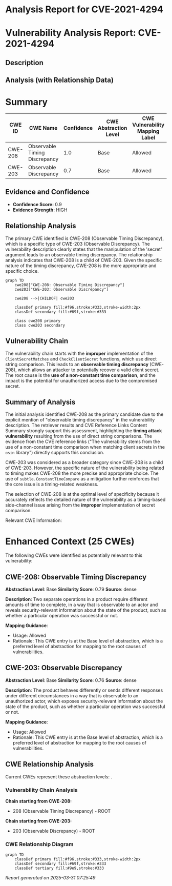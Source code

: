 # Analysis Report for CVE-2021-4294

# Vulnerability Analysis Report: CVE-2021-4294

## Description



## Analysis (with Relationship Data)

# Summary
| CWE ID | CWE Name | Confidence | CWE Abstraction Level | CWE Vulnerability Mapping Label | CWE-Vulnerability Mapping Notes |
|---|---|---|---|---|---|
| CWE-208 | Observable Timing Discrepancy | 1.0 | Base | Allowed | Primary CWE |
| CWE-203 | Observable Discrepancy | 0.7 | Base | Allowed | Secondary Candidate |

## Evidence and Confidence

*   **Confidence Score:** 0.9
*   **Evidence Strength:** HIGH

## Relationship Analysis
The primary CWE identified is CWE-208 (Observable Timing Discrepancy), which is a specific type of CWE-203 (Observable Discrepancy). The vulnerability description clearly states that the manipulation of the 'secret' argument leads to an observable timing discrepancy. The relationship analysis indicates that CWE-208 is a child of CWE-203. Given the specific nature of the timing discrepancy, CWE-208 is the more appropriate and specific choice.

```mermaid
graph TD
    cwe208["CWE-208: Observable Timing Discrepancy"]
    cwe203["CWE-203: Observable Discrepancy"]
    
    cwe208 -->|CHILDOF| cwe203
    
    classDef primary fill:#f96,stroke:#333,stroke-width:2px
    classDef secondary fill:#69f,stroke:#333
    
    class cwe208 primary
    class cwe203 secondary
```

## Vulnerability Chain
The vulnerability chain starts with the **improper** implementation of the `ClientSecretMatches` and `CheckClientSecret` functions, which use direct string comparison. This leads to an **observable timing discrepancy** (CWE-208), which allows an attacker to potentially recover a valid client secret. The root cause is the **use of a non-constant time comparison**, and the impact is the potential for unauthorized access due to the compromised secret.

## Summary of Analysis
The initial analysis identified CWE-208 as the primary candidate due to the explicit mention of "observable timing discrepancy" in the vulnerability description. The retriever results and CVE Reference Links Content Summary strongly support this assessment, highlighting the **timing attack vulnerability** resulting from the use of direct string comparisons. The evidence from the CVE reference links ("The vulnerability stems from the use of a non-constant time comparison when matching client secrets in the `osin` library") directly supports this conclusion.

CWE-203 was considered as a broader category since CWE-208 is a child of CWE-203. However, the specific nature of the vulnerability being related to timing makes CWE-208 the more precise and appropriate choice. The use of `subtle.ConstantTimeCompare` as a mitigation further reinforces that the core issue is a timing-related weakness.

The selection of CWE-208 is at the optimal level of specificity because it accurately reflects the detailed nature of the vulnerability as a timing-based side-channel issue arising from the **improper** implementation of secret comparison.

Relevant CWE Information:

# Enhanced Context (25 CWEs)
The following CWEs were identified as potentially relevant to this vulnerability:

## CWE-208: Observable Timing Discrepancy
**Abstraction Level**: Base
**Similarity Score**: 0.79
**Source**: dense

**Description**:
Two separate operations in a product require different amounts of time to complete, in a way that is observable to an actor and reveals security-relevant information about the state of the product, such as whether a particular operation was successful or not.

**Mapping Guidance**:
- Usage: Allowed
- Rationale: This CWE entry is at the Base level of abstraction, which is a preferred level of abstraction for mapping to the root causes of vulnerabilities.

## CWE-203: Observable Discrepancy
**Abstraction Level**: Base
**Similarity Score**: 0.76
**Source**: dense

**Description**:
The product behaves differently or sends different responses under different circumstances in a way that is observable to an unauthorized actor, which exposes security-relevant information about the state of the product, such as whether a particular operation was successful or not.

**Mapping Guidance**:
- Usage: Allowed
- Rationale: This CWE entry is at the Base level of abstraction, which is a preferred level of abstraction for mapping to the root causes of vulnerabilities.


## CWE Relationship Analysis

Current CWEs represent these abstraction levels: .


### Vulnerability Chain Analysis

**Chain starting from CWE-208:**
- 208 (Observable Timing Discrepancy) - ROOT


**Chain starting from CWE-203:**
- 203 (Observable Discrepancy) - ROOT



### CWE Relationship Diagram

```mermaid
graph TD
    classDef primary fill:#f96,stroke:#333,stroke-width:2px
    classDef secondary fill:#69f,stroke:#333
    classDef tertiary fill:#9e9,stroke:#333
```



*Report generated on 2025-03-31 07:25:49*
